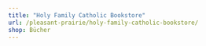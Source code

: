 ```yaml
---
title: "Holy Family Catholic Bookstore"
url: /pleasant-prairie/holy-family-catholic-bookstore/
shop: Bücher
---
```

